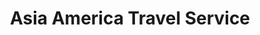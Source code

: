 ---
title: "Asia America Travel Service"
url: /portland/asia-america-travel-service/
shop: travel agency
---